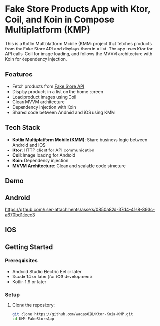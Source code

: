 # Fake Store Products App with Ktor, Coil, and Koin in Compose Multiplatform (KMP)

This is a Kotlin Multiplatform Mobile (KMM) project that fetches products from the Fake Store API and displays them in a list. The app uses Ktor for API calls, Coil for image loading, and follows the MVVM architecture with Koin for dependency injection.

## Features
- Fetch products from [Fake Store API](https://fakeapi.platzi.com/)
- Display products in a list on the home screen
- Load product images using Coil
- Clean MVVM architecture
- Dependency injection with Koin
- Shared code between Android and iOS using KMM

## Tech Stack
- **Kotlin Multiplatform Mobile (KMM)**: Share business logic between Android and iOS
- **Ktor**: HTTP client for API communication
- **Coil**: Image loading for Android
- **Koin**: Dependency injection
- **MVVM Architecture**: Clean and scalable code structure

## Demo
## Android
https://github.com/user-attachments/assets/0850a82d-37d4-41e8-893c-a670bd1deec3

## IOS


## Getting Started

### Prerequisites
- Android Studio Electric Eel or later
- Xcode 14 or later (for iOS development)
- Kotlin 1.9 or later

### Setup
1. Clone the repository:
   ```bash
   git clone https://github.com/waqas028/Ktor-Koin-KMP.git
   cd KMM-FakeStoreApp
